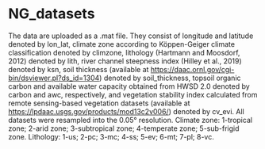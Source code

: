 # NG_datasets
The data are uploaded as a .mat file. They consist of longitude and latitude denoted by lon_lat, climate zone according to Köppen-Geiger climate classification denoted by climzone, lithology (Hartmann and Moosdorf, 2012) denoted by lith, river channel steepness index (Hilley et al., 2019) denoted by ksn, soil thickness (available at https://daac.ornl.gov/cgi-bin/dsviewer.pl?ds_id=1304) denoted by soil_thickness, topsoil organic carbon and available water capacity obtained from HWSD 2.0 denoted by carbon and awc, respectively, and vegetation stability index calculated from remote sensing-based vegetation datasets (available at https://lpdaac.usgs.gov/products/mod13c2v006/) denoted by cv_evi. All datasets were resampled into the 0.05° resolution.
Climate zone: 1-tropical zone; 2-arid zone; 3-subtropical zone; 4-temperate zone; 5-sub-frigid zone.
Lithology: 1-us; 2-pc; 3-mc; 4-ss; 5-ev; 6-mt; 7-pl; 8-vc.
